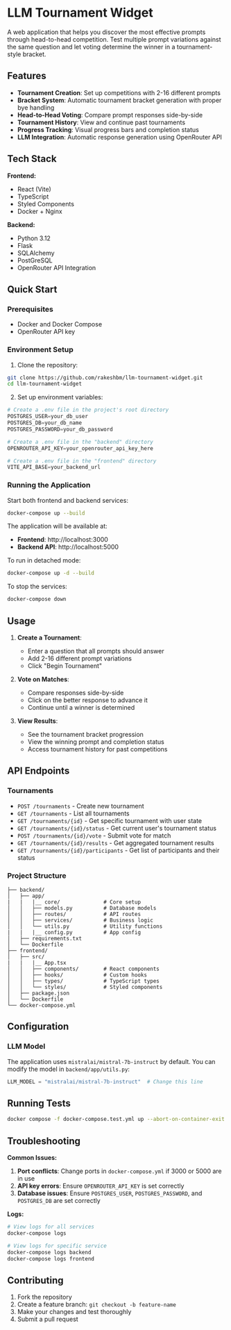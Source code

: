 # LLM Tournament Widget

A web application that helps you discover the most effective prompts through head-to-head competition. Test multiple prompt variations against the same question and let voting determine the winner in a tournament-style bracket.

## Features

- **Tournament Creation**: Set up competitions with 2-16 different prompts
- **Bracket System**: Automatic tournament bracket generation with proper bye handling
- **Head-to-Head Voting**: Compare prompt responses side-by-side
- **Tournament History**: View and continue past tournaments
- **Progress Tracking**: Visual progress bars and completion status
- **LLM Integration**: Automatic response generation using OpenRouter API

## Tech Stack

**Frontend:**
- React (Vite)
- TypeScript
- Styled Components
- Docker + Nginx

**Backend:**
- Python 3.12
- Flask
- SQLAlchemy
- PostGreSQL
- OpenRouter API Integration

## Quick Start

### Prerequisites
- Docker and Docker Compose
- OpenRouter API key

### Environment Setup

1. Clone the repository:
```bash
git clone https://github.com/rakeshbm/llm-tournament-widget.git
cd llm-tournament-widget
```

2. Set up environment variables:
```python
# Create a .env file in the project's root directory
POSTGRES_USER=your_db_user
POSTGRES_DB=your_db_name
POSTGRES_PASSWORD=your_db_password
```

```python
# Create a .env file in the "backend" directory
OPENROUTER_API_KEY=your_openrouter_api_key_here
```

```python
# Create a .env file in the "frontend" directory
VITE_API_BASE=your_backend_url
```

### Running the Application

Start both frontend and backend services:

```bash
docker-compose up --build
```

The application will be available at:
- **Frontend**: http://localhost:3000
- **Backend API**: http://localhost:5000

To run in detached mode:
```bash
docker-compose up -d --build
```

To stop the services:
```bash
docker-compose down
```

## Usage

1. **Create a Tournament**:
   - Enter a question that all prompts should answer
   - Add 2-16 different prompt variations
   - Click "Begin Tournament"

2. **Vote on Matches**:
   - Compare responses side-by-side
   - Click on the better response to advance it
   - Continue until a winner is determined

3. **View Results**:
   - See the tournament bracket progression
   - View the winning prompt and completion status
   - Access tournament history for past competitions

## API Endpoints

### Tournaments
- `POST /tournaments` - Create new tournament
- `GET /tournaments` - List all tournaments
- `GET /tournaments/{id}` - Get specific tournament with user state
- `GET /tournaments/{id}/status` - Get current user's tournament status
- `POST /tournaments/{id}/vote` - Submit vote for match
- `GET /tournaments/{id}/results` - Get aggregated tournament results
- `GET /tournaments/{id}/participants` - Get list of participants and their status

### Project Structure
```
├── backend/
│   ├── app/
|   |   |__ core/              # Core setup
│   │   ├── models.py          # Database models
│   │   ├── routes/            # API routes
│   │   ├── services/          # Business logic
│   │   └── utils.py           # Utility functions
|   |   |__ config.py          # App config            
│   ├── requirements.txt
│   └── Dockerfile
├── frontend/
│   ├── src/
|   |   |__ App.tsx
│   │   ├── components/        # React components
│   │   ├── hooks/             # Custom hooks
│   │   ├── types/             # TypeScript types
│   │   └── styles/            # Styled components
│   ├── package.json
│   └── Dockerfile
└── docker-compose.yml
```

## Configuration


### LLM Model

The application uses `mistralai/mistral-7b-instruct` by default. You can modify the model in `backend/app/utils.py`:

```python
LLM_MODEL = "mistralai/mistral-7b-instruct"  # Change this line
```

## Running Tests

```bash
docker compose -f docker-compose.test.yml up --abort-on-container-exit --build
```

## Troubleshooting

**Common Issues:**

1. **Port conflicts**: Change ports in `docker-compose.yml` if 3000 or 5000 are in use
2. **API key errors**: Ensure `OPENROUTER_API_KEY` is set correctly
3. **Database issues**: Ensure `POSTGRES_USER`, `POSTGRES_PASSWORD`, and `POSTGRES_DB` are set correctly

**Logs:**
```bash
# View logs for all services
docker-compose logs

# View logs for specific service
docker-compose logs backend
docker-compose logs frontend
```

## Contributing

1. Fork the repository
2. Create a feature branch: `git checkout -b feature-name`
3. Make your changes and test thoroughly
4. Submit a pull request
